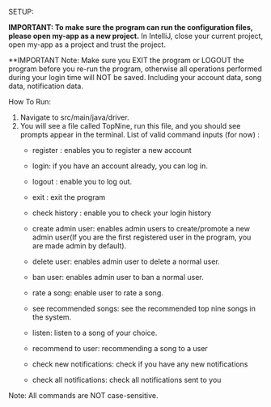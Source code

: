
SETUP:

**IMPORTANT: To make sure the program can run the configuration files, please open my-app as a new project.**
In IntelliJ, close your current project, open my-app as a project and trust the project. 

**IMPORTANT Note: Make sure you EXIT the program or LOGOUT the program before you re-run the program, otherwise all 
operations performed during your login time will NOT be saved. Including your account data, song data, notification data.


How To Run:

1)  Navigate to src/main/java/driver. 
2)  You will see a file called TopNine, run this file, and you should see prompts appear in the terminal. 
List of valid command inputs (for now) :
    - register : enables you to register a new account

    - login: if you have an account already, you can log in.
	
    - logout : enable you to log out.

    - exit : exit the program
	
    - check history : enable you to check your login history

    - create admin user: enables admin users to create/promote a new admin user(If you are the first registered user in the program, 
              you are made admin by default).
    - delete user: enables admin user to delete a normal user.
	
    - ban user: enables admin user to ban a normal user.
	
    - rate a song: enable user to rate a song.
	
    - see recommended songs: see the recommended top nine songs in the system.
	
    - listen: listen to a song of your choice.		
	
    - recommend to user: recommending a song to a user
	
    - check new notifications: check if you have any new notifications
	
    - check all notifications: check all notifications sent to you

Note: All commands are NOT case-sensitive.




